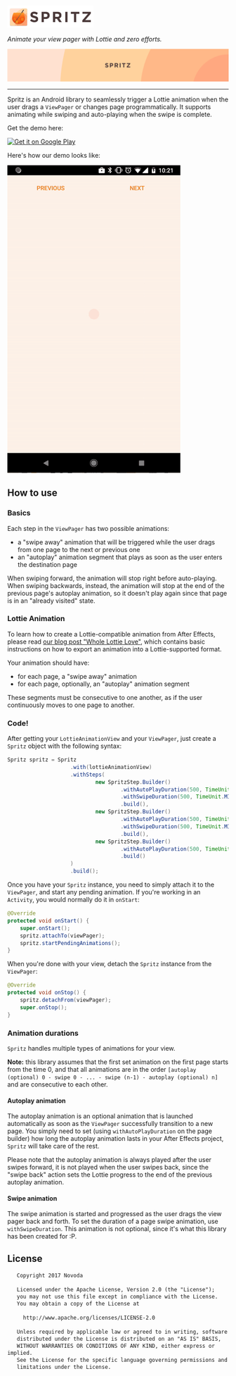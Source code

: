 <img src="images/spritz-header.png" height="50px" />

_Animate your view pager with Lottie and zero efforts._

<img src="images/banner.png" />

--------

Spritz is an Android library to seamlessly trigger a Lottie animation when the user drags a `ViewPager` or changes page programmatically.
It supports animating while swiping and auto-playing when the swipe is complete.

Get the demo here:

<a href="https://play.google.com/store/apps/details?id=com.novoda.spritz.sample" style="border-bottom: 0px solid;">
    <img height="80px" alt="Get it on Google Play" src="https://play.google.com/intl/en_us/badges/images/generic/en_badge_web_generic.png" />
</a>

Here's how our demo looks like:

![A taste of spritz](images/a-taste-of-spritz.gif)

## How to use

### Basics

Each step in the `ViewPager` has two possible animations:

- a "swipe away" animation that will be triggered while the user drags from one page to the next or previous one
- an "autoplay" animation segment that plays as soon as the user enters the destination page

When swiping forward, the animation will stop right before auto-playing. When swiping backwards, instead, the animation will stop at the end of the
previous page's autoplay animation, so it doesn't play again since that page is in an "already visited" state.

### Lottie Animation

To learn how to create a Lottie-compatible animation from After Effects, please read
[our blog post "Whole Lottie Love"](https://www.novoda.com/blog/whole-lottie-love/), which contains basic instructions on how to export an animation
into a Lottie-supported format.

Your animation should have:

- for each page, a "swipe away" animation
- for each page, optionally, an "autoplay" animation segment

These segments must be consecutive to one another, as if the user continuously moves to one page to another.

### Code!

After getting your `LottieAnimationView` and your `ViewPager`, just create a `Spritz` object with the following syntax:

```java
Spritz spritz = Spritz
                    .with(lottieAnimationView)
                    .withSteps(
                            new SpritzStep.Builder()
                                    .withAutoPlayDuration(500, TimeUnit.MILLISECONDS)
                                    .withSwipeDuration(500, TimeUnit.MILLISECONDS)
                                    .build(),
                            new SpritzStep.Builder()
                                    .withAutoPlayDuration(500, TimeUnit.MILLISECONDS)
                                    .withSwipeDuration(500, TimeUnit.MILLISECONDS)
                                    .build(),
                            new SpritzStep.Builder()
                                    .withAutoPlayDuration(500, TimeUnit.MILLISECONDS)
                                    .build()
                    )
                    .build();
```

Once you have your `Spritz` instance, you need to simply attach it to the `ViewPager`, and start any pending animation. If you're working in an
`Activity`, you would normally do it in `onStart`:

```java
@Override
protected void onStart() {
    super.onStart();
    spritz.attachTo(viewPager);
    spritz.startPendingAnimations();
}
```

When you're done with your view, detach the `Spritz` instance from the `ViewPager`:

```java
@Override
protected void onStop() {
    spritz.detachFrom(viewPager);
    super.onStop();
}
```

### Animation durations

`Spritz` handles multiple types of animations for your view.

**Note:** this library assumes that the first set animation on the first page starts from the time 0, and that all animations are in the order
`[autoplay (optional) 0 - swipe 0 - ... - swipe (n-1) - autoplay (optional) n]` and are consecutive to each other.

#### Autoplay animation

The autoplay animation is an optional animation that is launched automatically as soon as the `ViewPager` successfully transition to a new page.
You simply need to set (using `withAutoPlayDuration` on the page builder) how long the autoplay animation lasts in your After Effects project,
`Spritz` will take care of the rest.

Please note that the autoplay animation is always played after the user swipes forward, it is not played when the user swipes back, since the
"swipe back" action sets the Lottie progress to the end of the previous autoplay animation.

#### Swipe animation

The swipe animation is started and progressed as the user drags the view pager back and forth. To set the duration of a page swipe animation, use
`withSwipeDuration`. This animation is not optional, since it's what this library has been created for :P.

## License

```
   Copyright 2017 Novoda

   Licensed under the Apache License, Version 2.0 (the "License");
   you may not use this file except in compliance with the License.
   You may obtain a copy of the License at

     http://www.apache.org/licenses/LICENSE-2.0

   Unless required by applicable law or agreed to in writing, software
   distributed under the License is distributed on an "AS IS" BASIS,
   WITHOUT WARRANTIES OR CONDITIONS OF ANY KIND, either express or implied.
   See the License for the specific language governing permissions and
   limitations under the License.
```
